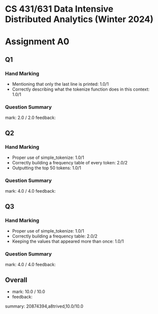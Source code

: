 # CS 431/631 Data Intensive Distributed Analytics (Winter 2024)
# Assignment A0


## Q1 ##

### Hand Marking
* Mentioning that only the last line is printed:   1.0/1
* Correctly describing what the tokenize function does in this context:   1.0/1

### Question Summary
mark: 2.0 / 2.0
feedback: 

## Q2 ##

### Hand Marking
* Proper use of simple_tokenize:   1.0/1
* Correctly building a frequency table of every token:   2.0/2
* Outputting the top 50 tokens:   1.0/1

### Question Summary
mark: 4.0 / 4.0
feedback: 

## Q3 ##

### Hand Marking
* Proper use of simple_tokenize:   1.0/1
* Correctly building a frequency table:   2.0/2
* Keeping the values that appeared more than once:   1.0/1

### Question Summary
mark: 4.0 / 4.0
feedback: 

## Overall
* mark: 10.0 / 10.0
* feedback: 

summary: 20874394,a8trived,10.0/10.0